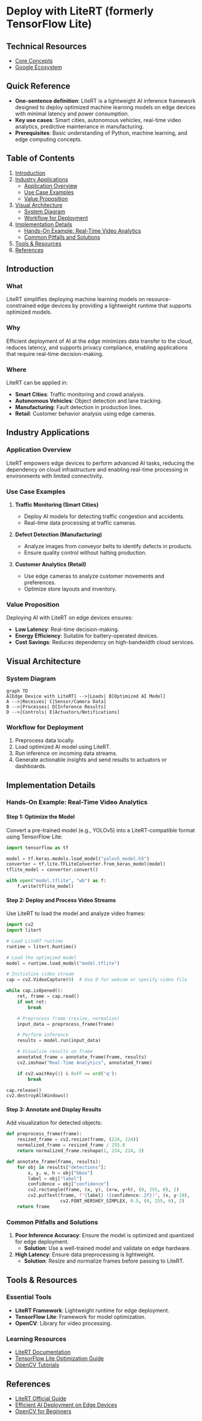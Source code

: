 # Deploy with LiteRT (formerly TensorFlow Lite)

## Technical Resources
- [Core Concepts](../../../concepts/frameworks/LiteRT)
- [Google Ecosystem](../../../industry-applications/google-ecosystem)

## Quick Reference  
- **One-sentence definition**: LiteRT is a lightweight AI inference framework designed to deploy optimized machine learning models on edge devices with minimal latency and power consumption.  
- **Key use cases**: Smart cities, autonomous vehicles, real-time video analytics, predictive maintenance in manufacturing.  
- **Prerequisites**: Basic understanding of Python, machine learning, and edge computing concepts.

## Table of Contents  
1. [Introduction](#introduction)
2. [Industry Applications](#industry-applications)
   - [Application Overview](#application-overview)
   - [Use Case Examples](#use-case-examples)
   - [Value Proposition](#value-proposition)
3. [Visual Architecture](#visual-architecture)
   - [System Diagram](#system-diagram)
   - [Workflow for Deployment](#workflow-for-deployment)
4. [Implementation Details](#implementation-details)
   - [Hands-On Example: Real-Time Video Analytics](#hands-on-example-real-time-video-analytics)
   - [Common Pitfalls and Solutions](#common-pitfalls-and-solutions)
5. [Tools & Resources](#tools--resources)
6. [References](#references)

## Introduction  
### What  
LiteRT simplifies deploying machine learning models on resource-constrained edge devices by providing a lightweight runtime that supports optimized models.  

### Why  
Efficient deployment of AI at the edge minimizes data transfer to the cloud, reduces latency, and supports privacy compliance, enabling applications that require real-time decision-making.  

### Where  
LiteRT can be applied in:  
- **Smart Cities**: Traffic monitoring and crowd analysis.  
- **Autonomous Vehicles**: Object detection and lane tracking.  
- **Manufacturing**: Fault detection in production lines.  
- **Retail**: Customer behavior analysis using edge cameras.  

## Industry Applications  
### Application Overview  
LiteRT empowers edge devices to perform advanced AI tasks, reducing the dependency on cloud infrastructure and enabling real-time processing in environments with limited connectivity.  

### Use Case Examples  
1. **Traffic Monitoring (Smart Cities)**  
   - Deploy AI models for detecting traffic congestion and accidents.  
   - Real-time data processing at traffic cameras.  

2. **Defect Detection (Manufacturing)**  
   - Analyze images from conveyor belts to identify defects in products.  
   - Ensure quality control without halting production.  

3. **Customer Analytics (Retail)**  
   - Use edge cameras to analyze customer movements and preferences.  
   - Optimize store layouts and inventory.  

### Value Proposition  
Deploying AI with LiteRT on edge devices ensures:  
- **Low Latency**: Real-time decision-making.  
- **Energy Efficiency**: Suitable for battery-operated devices.  
- **Cost Savings**: Reduces dependency on high-bandwidth cloud services.  

## Visual Architecture  
### System Diagram  
```mermaid
graph TD
A[Edge Device with LiteRT] -->|Loads| B[Optimized AI Model]
A -->|Receives| C[Sensor/Camera Data]
B -->|Processes| D[Inference Results]
D -->|Controls| E[Actuators/Notifications]
```

### Workflow for Deployment  
1. Preprocess data locally.  
2. Load optimized AI model using LiteRT.  
3. Run inference on incoming data streams.  
4. Generate actionable insights and send results to actuators or dashboards.  

## Implementation Details  
### Hands-On Example: Real-Time Video Analytics  

#### Step 1: Optimize the Model  
Convert a pre-trained model (e.g., YOLOv5) into a LiteRT-compatible format using TensorFlow Lite:  
```python
import tensorflow as tf

model = tf.keras.models.load_model("yolov5_model.h5")
converter = tf.lite.TFLiteConverter.from_keras_model(model)
tflite_model = converter.convert()

with open("model.tflite", "wb") as f:
    f.write(tflite_model)
```

#### Step 2: Deploy and Process Video Streams  
Use LiteRT to load the model and analyze video frames:  
```python
import cv2
import litert

# Load LiteRT runtime
runtime = litert.Runtime()

# Load the optimized model
model = runtime.load_model("model.tflite")

# Initialize video stream
cap = cv2.VideoCapture(0)  # Use 0 for webcam or specify video file

while cap.isOpened():
    ret, frame = cap.read()
    if not ret:
        break

    # Preprocess frame (resize, normalize)
    input_data = preprocess_frame(frame)

    # Perform inference
    results = model.run(input_data)

    # Visualize results on frame
    annotated_frame = annotate_frame(frame, results)
    cv2.imshow("Real-Time Analytics", annotated_frame)

    if cv2.waitKey(1) & 0xFF == ord('q'):
        break

cap.release()
cv2.destroyAllWindows()
```

#### Step 3: Annotate and Display Results  
Add visualization for detected objects:  
```python
def preprocess_frame(frame):
    resized_frame = cv2.resize(frame, (224, 224))
    normalized_frame = resized_frame / 255.0
    return normalized_frame.reshape(1, 224, 224, 3)

def annotate_frame(frame, results):
    for obj in results["detections"]:
        x, y, w, h = obj["bbox"]
        label = obj["label"]
        confidence = obj["confidence"]
        cv2.rectangle(frame, (x, y), (x+w, y+h), (0, 255, 0), 2)
        cv2.putText(frame, f"{label} ({confidence:.2f})", (x, y-10),
                    cv2.FONT_HERSHEY_SIMPLEX, 0.5, (0, 255, 0), 2)
    return frame
```

### Common Pitfalls and Solutions  
1. **Poor Inference Accuracy**: Ensure the model is optimized and quantized for edge deployment.  
   - **Solution**: Use a well-trained model and validate on edge hardware.  
2. **High Latency**: Ensure data preprocessing is lightweight.  
   - **Solution**: Resize and normalize frames before passing to LiteRT.  

## Tools & Resources  
### Essential Tools  
- **LiteRT Framework**: Lightweight runtime for edge deployment.  
- **TensorFlow Lite**: Framework for model optimization.  
- **OpenCV**: Library for video processing.  

### Learning Resources  
- [LiteRT Documentation](https://litert.docs.example)  
- [TensorFlow Lite Optimization Guide](https://www.tensorflow.org/lite)  
- [OpenCV Tutorials](https://docs.opencv.org)  

## References  
- [LiteRT Official Guide](https://litert.docs.example)  
- [Efficient AI Deployment on Edge Devices](https://arxiv.org/abs/edge-ai-2024)  
- [OpenCV for Beginners](https://docs.opencv.org/4.x/d6/d00/tutorial_py_root.html)  
